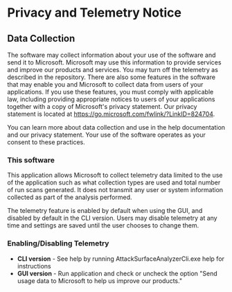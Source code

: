 # Privacy and Telemetry Notice

## Data Collection

The software may collect information about your use of the 
software and send it to Microsoft. Microsoft may use this information to provide 
services and improve our products and services. You may turn off the telemetry as
described in the repository. There are also some features in the software that may
enable you and Microsoft to collect data from users of your applications. If you use
these features, you must comply with applicable law, including providing appropriate
notices to users of your applications together with a copy of Microsoft's privacy 
statement. Our privacy statement is located at https://go.microsoft.com/fwlink/?LinkID=824704. 

You can learn more about data collection and use in the help documentation and our privacy 
statement. Your use of the software operates as your consent to these practices.

### This software

This application allows Microsoft to collect telemetry data limited to the use of the
application such as what collection types are used and total number of run scans generated.
It does not transmit any user or system information collected as part of the analysis performed.

The telemetry feature is enabled by default when using the GUI, and disabled by default in the CLI version.
Users may disable telemetry at any time and settings are saved until the user chooses to change them.

### Enabling/Disabling Telemetry

* **CLI version** - See help by running AttackSurfaceAnalyzerCli.exe help for instructions
* **GUI version** - Run application and check or uncheck the option "Send usage data to Microsoft to help us improve our products."
